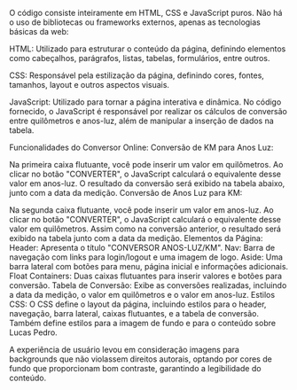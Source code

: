 O código consiste inteiramente em HTML, CSS e JavaScript puros. Não há o uso de bibliotecas ou frameworks externos, apenas as tecnologias básicas da web:

HTML: Utilizado para estruturar o conteúdo da página, definindo elementos como cabeçalhos, parágrafos, listas, tabelas, formulários, entre outros.

CSS: Responsável pela estilização da página, definindo cores, fontes, tamanhos, layout e outros aspectos visuais.

JavaScript: Utilizado para tornar a página interativa e dinâmica. No código fornecido, o JavaScript é responsável por realizar os cálculos de conversão entre quilômetros e anos-luz, além de manipular a inserção de dados na tabela.


Funcionalidades do Conversor Online:
Conversão de KM para Anos Luz:

Na primeira caixa flutuante, você pode inserir um valor em quilômetros.
Ao clicar no botão "CONVERTER", o JavaScript calculará o equivalente desse valor em anos-luz.
O resultado da conversão será exibido na tabela abaixo, junto com a data da medição.
Conversão de Anos Luz para KM:

Na segunda caixa flutuante, você pode inserir um valor em anos-luz.
Ao clicar no botão "CONVERTER", o JavaScript calculará o equivalente desse valor em quilômetros.
Assim como na conversão anterior, o resultado será exibido na tabela junto com a data da medição.
Elementos da Página:
Header: Apresenta o título "CONVERSOR ANOS-LUZ/KM".
Nav: Barra de navegação com links para login/logout e uma imagem de logo.
Aside: Uma barra lateral com botões para menu, página inicial e informações adicionais.
Float Containers: Duas caixas flutuantes para inserir valores e botões para conversão.
Tabela de Conversão: Exibe as conversões realizadas, incluindo a data da medição, o valor em quilômetros e o valor em anos-luz.
Estilos CSS:
O CSS define o layout da página, incluindo estilos para o header, navegação, barra lateral, caixas flutuantes, e a tabela de conversão.
Também define estilos para a imagem de fundo e para o conteúdo sobre Lucas Pedro.

A experiência de usuário levou em consideração imagens para backgrounds que não violassem direitos autorais, optando por  cores de fundo que proporcionam bom contraste, garantindo a legibilidade do conteúdo.
